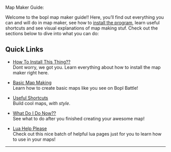 Map Maker Guide:

Welcome to the bopl map maker guide!! Here, you’ll find out everything you can and will do in map maker, see how to [install the program](./install-guide.md), learn useful shortcuts and see visual explanations of map making stuf.
Check out the sections below to dive into what you can do:

## Quick Links

- [How To Install This Thing??](./install-guide.md)  
  Dont worry, we got you. Learn everything about how to install the map maker right here.

- [Basic Map Making](./basic.md)  
  Learn how to create basic maps like you see on Bopl Battle!

- [Useful Shortcuts](./shortcuts.md)  
  Build cool maps, *with style*.

- [What Do I Do Now??](./finish.md)  
  See what to do after you finished creating your awesome map!

- [Lua Help Please](~/lua/)  
  Check out this nice batch of helpful lua pages just for you to learn how to use in your maps!

---